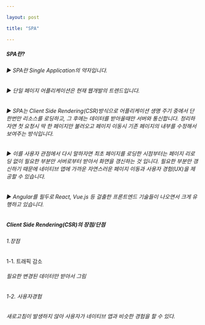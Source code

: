 ```yaml
---

layout: post

title: "SPA"

---
```

##### **SPA란?**
###### ▶ SPA란 Single Application의 약자입니다. 
###### ▶ 단일 페이지 어플리케이션은 현재 웹개발의 트렌드입니다.
###### ▶ SPA는 Client Side Rendering(CSR)방식으로 어플리케이션 생명 주기 중에서 단 한번만 리소스를 로딩하고, 그 후에는 데이터를 받아올때만 서버와 통신합니다. 정리하자면 첫 요청시 딱 한 페이지만 불러오고 페이지 이동시 기존 페이지의 내부를 수정해서 보여주는 방식입니다.
###### ▶ 이를 사용자 관점에서 다시 말하자면 최초 페이지를 로딩한 시점부터는 페이지 리로딩 없이 필요한 부분만 서버로부터 받아서 화면을 갱신하는 것 입니다. 필요한 부분만 갱신하기 때문에 네이티브 앱에 가까운 자연스러운 페이지 이동과 사용자 경험(UX)을 제공할 수 있습니다.
###### ▶ Angular를 필두로 React, Vue.js 등 걸출한 프론트엔드 기술들이 나오면서 크게 유행하고 있습니다.


##### **Client Side Rendering(CSR)의 장점/단점**
###### 1.장점
1-1. 트래픽 감소
###### 필요한 변경된 데이터만 받아서 그림
###### 1-2. 사용자경험
###### 새로고침이 발생하지 않아 사용자가 네이티브 앱과 비슷한 경험을 할 수 있다.
